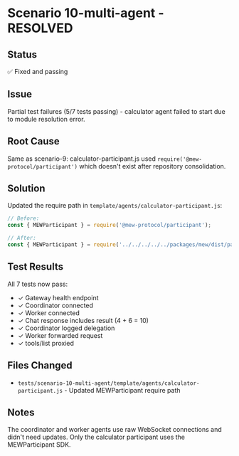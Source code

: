 # Scenario 10-multi-agent - RESOLVED

## Status
✅ Fixed and passing

## Issue
Partial test failures (5/7 tests passing) - calculator agent failed to start due to module resolution error.

## Root Cause
Same as scenario-9: calculator-participant.js used `require('@mew-protocol/participant')` which doesn't exist after repository consolidation.

## Solution
Updated the require path in `template/agents/calculator-participant.js`:

```javascript
// Before:
const { MEWParticipant } = require('@mew-protocol/participant');

// After:
const { MEWParticipant } = require('../../../../../packages/mew/dist/participant/index.js');
```

## Test Results
All 7 tests now pass:
- ✓ Gateway health endpoint
- ✓ Coordinator connected
- ✓ Worker connected
- ✓ Chat response includes result (4 + 6 = 10)
- ✓ Coordinator logged delegation
- ✓ Worker forwarded request
- ✓ tools/list proxied

## Files Changed
- `tests/scenario-10-multi-agent/template/agents/calculator-participant.js` - Updated MEWParticipant require path

## Notes
The coordinator and worker agents use raw WebSocket connections and didn't need updates. Only the calculator participant uses the MEWParticipant SDK.
